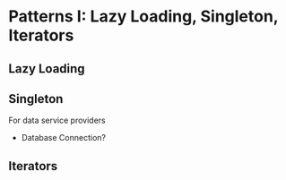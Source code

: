 # Patterns I: Lazy Loading, Singleton, Iterators

## Lazy Loading

## Singleton

For data service providers

- Database Connection?

## Iterators


